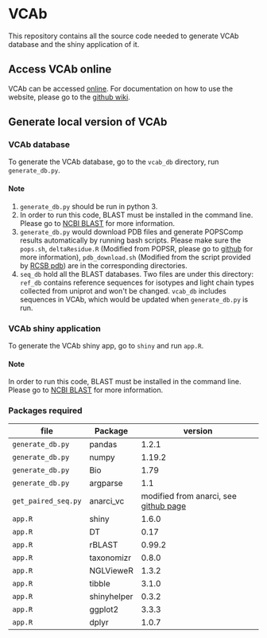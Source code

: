 # VCAb
This repository contains all the source code needed to generate VCAb database and the shiny application of it.

## Access VCAb online

VCAb can be accessed [online](https://fraternalilab.kcl.ac.uk/VCAb/). For documentation on how to use the website, please go to the [github wiki](https://github.com/Fraternalilab/VCAb/wiki).

## Generate local version of VCAb

### VCAb database
To generate the VCAb database, go to the `vcab_db` directory, run `generate_db.py`.
#### Note 
1. `generate_db.py` should be run in python 3.
2. In order to run this code, BLAST must be installed in the command line. Please go to [NCBI BLAST](https://blast.ncbi.nlm.nih.gov/Blast.cgi?PAGE_TYPE=BlastDocs&DOC_TYPE=Download) for more information.
2. `generate_db.py` would download PDB files and generate POPSComp results automatically by running bash scripts. Please make sure the `pops.sh`, `deltaResidue.R` (Modified from POPSR, please go to [github](https://github.com/Fraternalilab/POPScomp/tree/master/POPSR) for more information), `pdb_download.sh` (Modified from the script provided by [RCSB pdb](https://www.rcsb.org/docs/programmatic-access/batch-downloads-with-shell-script)) are in the corresponding directories.
3. `seq_db` hold all the BLAST databases. Two files are under this directory: `ref_db` contains reference sequences for isotypes and light chain types collected from uniprot and won't be changed. `vcab_db` includes sequences in VCAb, which would be updated when `generate_db.py` is run.

### VCAb shiny application
To generate the VCAb shiny app, go to `shiny` and run `app.R`.
#### Note
In order to run this code, BLAST must be installed in the command line. Please go to [NCBI BLAST](https://blast.ncbi.nlm.nih.gov/Blast.cgi?PAGE_TYPE=BlastDocs&DOC_TYPE=Download) for more information.

### Packages required 
| file | Package | version |
| ---- | ------- | ------- |
|`generate_db.py`| pandas | 1.2.1|
|`generate_db.py`| numpy | 1.19.2|
|`generate_db.py`| Bio | 1.79|
|`generate_db.py`| argparse | 1.1|
|`get_paired_seq.py`|anarci_vc|modified from anarci, see [github page](https://github.com/Fraternalilab/ANARCI_vc)|
|`app.R`| shiny | 1.6.0|
|`app.R`| DT |0.17|
|`app.R`| rBLAST |0.99.2|
|`app.R`| taxonomizr |0.8.0|
|`app.R`| NGLVieweR |1.3.2|
|`app.R`| tibble |3.1.0|
|`app.R`| shinyhelper |0.3.2|
|`app.R`| ggplot2 |3.3.3|
|`app.R`| dplyr |1.0.7|
